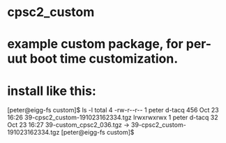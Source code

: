 # cpsc2_custom
# example custom package, for per-uut boot time customization.
# install like this:
[peter@eigg-fs custom]$ ls -l
total 4
-rw-r--r-- 1 peter d-tacq 456 Oct 23 16:26 39-cpsc2_custom-191023162334.tgz
lrwxrwxrwx 1 peter d-tacq  32 Oct 23 16:27 39-custom_cpsc2_036.tgz -> 39-cpsc2_custom-191023162334.tgz
[peter@eigg-fs custom]$ 


